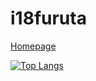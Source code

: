 # i18furuta  
[Homepage](https://i18fn.netlify.app/)  

[![Top Langs](https://github-readme-stats.vercel.app/api/top-langs/?username=i18furuta&layout=compact)](https://github.com/anuraghazra/github-readme-stats)
